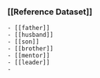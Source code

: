 ### [[Reference Dataset]]
	- [[father]]
	- [[husband]]
	- [[son]]
	- [[brother]]
	- [[mentor]]
	- [[leader]]
	-